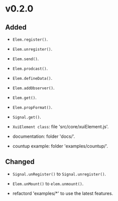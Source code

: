 # v0.2.0

## Added

- `Elem.register()`.
- `Elem.unregister()`.
- `Elem.send()`.
- `Elem.prodcast()`.
- `Elem.defineData()`.
- `Elem.addObserver()`.
- `Elem.get()`.
- `Elem.propFormat()`.

- `Signal.get()`.

- `XuiElement class`: file 'src/core/xuiElement.js'.
- documentation: folder 'docs/'.
- countup example: folder 'examples/countup/'.

## Changed

- `Signal.unRegister()` to `Signal.unregister()`.
- `Elem.unMount()` to `elem.unmount()`.

- refactord 'examples/*' to use the latest features.
